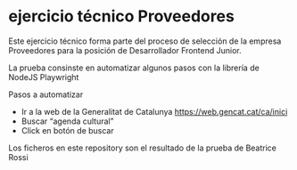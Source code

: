 # ejercicio técnico Proveedores

Este ejercicio técnico forma parte del proceso de selección de la empresa Proveedores para la posición de Desarrollador Frontend Junior.

La prueba consinste en automatizar algunos pasos con la librería de NodeJS Playwright

Pasos a automatizar
- Ir a la web de la Generalitat de Catalunya https://web.gencat.cat/ca/inici
- Buscar “agenda cultural”
- Click en botón de buscar

Los ficheros en este repository son el resultado de la prueba de Beatrice Rossi
